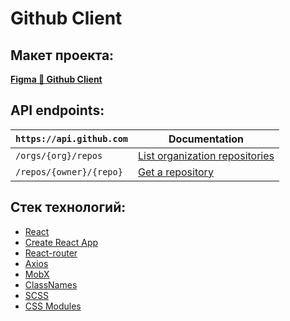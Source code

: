 # Github Client

## Макет проекта:

[**Figma 🔸 Github Client**](https://www.figma.com/file/xS1HZPihGT3NpSigyxSAm8/%D0%9F%D1%80%D0%BE%D0%B5%D0%BA%D1%82%D1%8B?node-id=0%3A1)

## API endpoints:

| `https://api.github.com` | Documentation                          |
| ------------------------ | -------------------------------------- |
| `/orgs/{org}/repos`      | [List organization repositories][list] |
| `/repos/{owner}/{repo}`  | [Get a repository][repo]               |

[list]: https://docs.github.com/en/rest/repos/repos#list-organization-repositories
[repo]: https://docs.github.com/en/rest/repos/repos#get-a-repository

## Стек технологий:

- [React](https://reactjs.org/docs/getting-started.html)
- [Create React App](https://create-react-app.dev/docs/getting-started)
- [React-router](https://reactrouter.com/docs/en/v6)
- [Axios](https://axios-http.com/docs/intro)
- [MobX](https://mobx.js.org/README.html)
- [ClassNames](https://github.com/JedWatson/classnames)
- [SCSS](https://sass-lang.com/documentation/)
- [CSS Modules](https://github.com/css-modules/css-modules)
